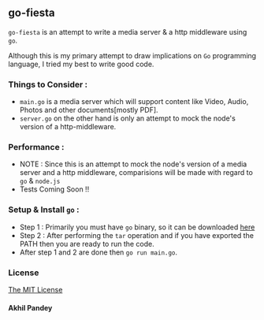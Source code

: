 ## go-fiesta

`go-fiesta` is an attempt to write a media server & a http middleware using `go`.

Although this is my primary attempt to draw implications on `Go` programming language, I tried my best to write good code.

### Things to Consider :
+ `main.go` is a media server which will support content like Video, Audio, Photos and other documents[mostly PDF].
+ `server.go` on the other hand is only an attempt to mock the node's version of a http-middleware.

### Performance :
- NOTE : Since this is an attempt to mock the node's version of a media server and a http middleware, comparisions will be made with regard to `go` & `node.js`
- Tests Coming Soon !!

### Setup & Install `go` :
+ Step 1 : Primarily you must have `go` binary, so it can be downloaded [here](https://www.golang.org)
+ Step 2 : After performing the `tar` operation and if you have exported the PATH then you are ready to run the code.
+  After step 1 and 2 are done then `go run main.go`.

### License
[The MIT License](https://github.com/AkhilHector/go-fiesta/blob/master/LICENSE)

#### Akhil Pandey

